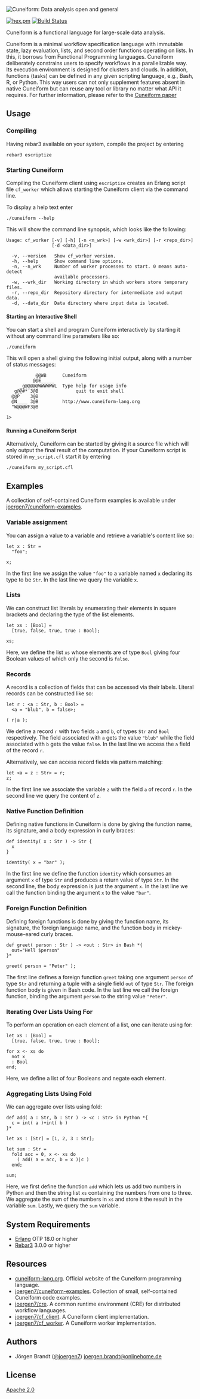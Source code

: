 ![Cuneiform: Data analysis open and general](priv/cuneiform_title.jpg)

[![hex.pm](https://img.shields.io/hexpm/v/cuneiform.svg?style=flat-square)](https://hex.pm/packages/cuneiform) [![Build Status](https://travis-ci.org/joergen7/cuneiform.svg?branch=master)](https://travis-ci.org/joergen7/cuneiform)

Cuneiform is a functional language for large-scale data analysis.

Cuneiform is a minimal workflow specification language with immutable state,
lazy evaluation, lists, and second order functions operating on lists. In
this, it borrows from Functional Programming languages. Cuneiform
deliberately constrains users to specify workflows in a parallelizable way.
Its execution environment is designed for clusters and clouds. In addition,
functions (tasks) can be defined in any given scripting language, e.g.,
Bash, R, or Python. This way users can not only supplement features absent
in native Cuneiform but can reuse any tool or library no matter what API it
requires. For further information, please refer to the [Cuneiform paper](http://ceur-ws.org/Vol-1330/paper-03.pdf)

## Usage

### Compiling

Having rebar3 available on your system, compile the project by entering

    rebar3 escriptize

### Starting Cuneiform

Compiling the Cuneiform client using `escriptize` creates an Erlang script file `cf_worker` which allows starting the Cuneiform client via the command line.

To display a help text enter

    ./cuneiform --help


This will show the command line synopsis, which looks like the following:

    Usage: cf_worker [-v] [-h] [-n <n_wrk>] [-w <wrk_dir>] [-r <repo_dir>]
                     [-d <data_dir>]

      -v, --version   Show cf_worker version.
      -h, --help      Show command line options.
      -n, --n_wrk     Number of worker processes to start. 0 means auto-detect 
                      available processors.
      -w, --wrk_dir   Working directory in which workers store temporary files.
      -r, --repo_dir  Repository directory for intermediate and output data.
      -d, --data_dir  Data directory where input data is located.


#### Starting an Interactive Shell

You can start a shell and program Cuneiform interactively by starting it without any command line parameters like so:

    ./cuneiform

This will open a shell giving the following initial output, along with a number of status messages:

               @@WB      Cuneiform
              @@E_____
         _g@@@@@WWWWWWL  Type help for usage info
       g@@#*`3@B              quit to exit shell
      @@P    3@B
      @N____ 3@B         http://www.cuneiform-lang.org
      "W@@@WF3@B

    1>

#### Running a Cuneiform Script

Alternatively, Cuneiform can be started by giving it a source file which will only output the final result of the computation. If your Cuneiform script is stored in `my_script.cfl` start it by entering

    ./cuneiform my_script.cfl

## Examples

A collection of self-contained Cuneiform examples is available under [joergen7/cuneiform-examples](https://github.com/joergen7/cuneiform-examples).

### Variable assignment

You can assign a value to a variable and retrieve a variable's content like so:

    let x : Str =
      "foo";

    x;

In the first line we assign the value `"foo"` to a variable named `x` declaring its type to be `Str`. In the last line we query the variable `x`.

### Lists

We can construct list literals by enumerating their elements in square brackets and declaring the type of the list elements.

    let xs : [Bool] =
      [true, false, true, true : Bool];

    xs;

Here, we define the list `xs` whose elements are of type `Bool` giving four Boolean values of which only the second is `false`.

### Records

A record is a collection of fields that can be accessed via their labels. Literal records can be constructed like so:

    let r : <a : Str, b : Bool> =
      <a = "blub", b = false>;

    ( r|a );

We define a record `r` with two fields `a` and `b`, of types `Str` and `Bool` respectively. The field associated with `a` gets the value `"blub"` while the field associated with `b` gets the value `false`. In the last line we access the `a` field of the record `r`.

Alternatively, we can access record fields via pattern matching:

    let <a = z : Str> = r;
    z;

In the first line we associate the variable `z` with the field `a` of record `r`. In the second line we query the content of `z`.

### Native Function Definition

Defining native functions in Cuneiform is done by giving the function name, its signature, and a body expression in curly braces:

    def identity( x : Str ) -> Str {
      x
    }

    identity( x = "bar" );

In the first line we define the function `identity` which consumes an argument `x` of type `Str` and produces a return value of type `Str`. In the second line, the body expression is just the argument `x`. In the last line we call the function binding the argument `x` to the value `"bar"`.

### Foreign Function Definition

Defining foreign functions is done by giving the function name, its signature, the foreign language name, and the function body in mickey-mouse-eared curly braces.

    def greet( person : Str ) -> <out : Str> in Bash *{
      out="Hell $person"
    }*

    greet( person = "Peter" );

The first line defines a foreign function `greet` taking one argument `person` of type `Str` and returning a tuple with a single field `out` of type `Str`. The foreign function body is given in Bash code. In the last line we call the foreign function, binding the argument `person` to the string value `"Peter"`.

### Iterating Over Lists Using For

To perform an operation on each element of a list, one can iterate using for:

    let xs : [Bool] =
      [true, false, true, true : Bool];

    for x <- xs do
      not x
      : Bool
    end;

Here, we define a list of four Booleans and negate each element.

### Aggregating Lists Using Fold

We can aggregate over lists using fold:

    def add( a : Str, b : Str ) -> <c : Str> in Python *{
      c = int( a )+int( b )
    }*

    let xs : [Str] = [1, 2, 3 : Str];

    let sum : Str =
      fold acc = 0, x <- xs do
        ( add( a = acc, b = x )|c )
      end;

    sum;

Here, we first define the function `add` which lets us add two numbers in Python and then the string list `xs` containing the numbers from one to three. We aggregate the sum of the numbers in `xs` and store it the result in the variable `sum`. Lastly, we query the `sum` variable.

## System Requirements

- [Erlang](https://www.erlang.org) OTP 18.0 or higher
- [Rebar3](https://www.rebar3.org) 3.0.0 or higher

## Resources

- [cuneiform-lang.org](https://www.cuneiform-lang.org/). Official website of the Cuneiform programming language.
- [joergen7/cuneiform-examples](https://github.com/joergen7/cuneiform-examples). Collection of small, self-contained Cuneiform code examples.
- [joergen7/cre](https://github.com/joergen7/cre). A common runtime environment (CRE) for distributed workflow languages.
- [joergen7/cf_client](https://github.com/joergen7/cf_client). A Cuneiform client implementation.
- [joergen7/cf_worker](https://github.com/joergen7/cf_worker). A Cuneiform worker implementation.

## Authors

- Jörgen Brandt ([@joergen7](https://github.com/joergen7/)) [joergen.brandt@onlinehome.de](mailto:joergen.brandt@onlinehome.de)

## License

[Apache 2.0](https://www.apache.org/licenses/LICENSE-2.0.html)